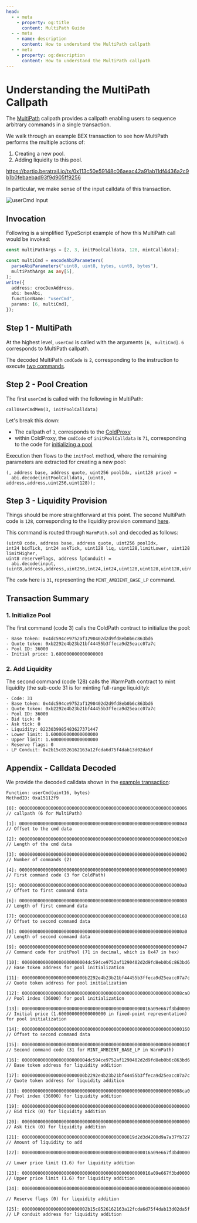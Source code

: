 ```yaml
---
head:
  - - meta
    - property: og:title
      content: MultiPath Guide
  - - meta
    - name: description
      content: How to understand the MultiPath callpath
  - - meta
    - property: og:description
      content: How to understand the MultiPath callpath
---
```


# Understanding the MultiPath Callpath

The [MultiPath](/developers/contracts/multipath) callpath provides a callpath enabling users to sequence arbitrary commands in a single transaction.

We walk through an example BEX transaction to see how MultiPath performs the multiple actions of:

1. Creating a new pool.
2. Adding liquidity to this pool.

https://bartio.beratrail.io/tx/0x113c50e59148c06aeac42a91ab11df4436a2c9b1b0febaebad93f9d905ff9256

In particular, we make sense of the input calldata of this transaction.

![userCmd Input](/assets/usercmd-input.png)

## Invocation

Following is a simplified TypeScript example of how this MultiPath call would be invoked:

```typescript
const multiPathArgs = [2, 3, initPoolCalldata, 128, mintCalldata];

const multiCmd = encodeAbiParameters(
  parseAbiParameters("uint8, uint8, bytes, uint8, bytes"),
  multiPathArgs as any[5],
);
write({
  address: crocDexAddress,
  abi: bexAbi,
  functionName: "userCmd",
  params: [6, multiCmd],
});
```

## Step 1 - MultiPath

At the highest level, `userCmd` is called with the arguments `[6, multiCmd]`. `6` corresponds to MultiPath callpath.

The decoded MultiPath `cmdCode` is `2`, corresponding to the instruction to execute [two commands](https://github.com/berachain/CrocSwap-protocol/blob/mainL2/contracts/callpaths/MultiPath.sol#L29).

## Step 2 - Pool Creation

The first `userCmd` is called with the following in MultiPath:

`callUserCmdMem(3, initPoolCalldata)`

Let's break this down:

- The callpath of `3`, corresponds to the [ColdProxy](https://github.com/berachain/CrocSwap-protocol/blob/mainL2/contracts/mixins/StorageLayout.sol#L197)
- within ColdProxy, the `cmdCode` of `initPoolCalldata` is `71`, corresponding to the code for [initializing a pool](https://github.com/berachain/CrocSwap-protocol/blob/mainL2/contracts/callpaths/ColdPath.sol#L91)

Execution then flows to the `initPool` method, where the remaining parameters are extracted for creating a new pool:

```solidity
(, address base, address quote, uint256 poolIdx, uint128 price) =
  abi.decode(initPoolCalldata, (uint8, address,address,uint256,uint128));
```

## Step 3 - Liquidity Provision

Things should be more straightforward at this point. The second MultiPath code is `128`, corresponding to the liquidity provision command [here](https://github.com/berachain/CrocSwap-protocol/blob/mainL2/contracts/callpaths/WarmPath.sol#L49).

This command is routed through `WarmPath.sol` and decoded as follows:

```solidity
(uint8 code, address base, address quote, uint256 poolIdx,
int24 bidTick, int24 askTick, uint128 liq, uint128,limitLower, uint128 limitHigher,
uint8 reserveFlags, address lpConduit) =
  abi.decode(input, (uint8,address,address,uint256,int24,int24,uint128,uint128,uint128,uint8,address));
```

The `code` here is `31`, representing the `MINT_AMBIENT_BASE_LP` command.

## Transaction Summary

### 1. Initialize Pool

The first command (code 3) calls the ColdPath contract to initialize the pool:

```
- Base token: 0x4dc594ce9752af1290402d2d9fd8eb0b6c863bd6
- Quote token: 0xb2292e4b23b21bf44455b3ffeca9d25eacc07a7c
- Pool ID: 36000
- Initial price: 1.600000000000000000
```

### 2. Add Liquidity

The second command (code 128) calls the WarmPath contract to mint liquidity (the sub-code 31 is for minting full-range liquidity):

```
- Code: 31
- Base token: 0x4dc594ce9752af1290402d2d9fd8eb0b6c863bd6
- Quote token: 0xb2292e4b23b21bf44455b3ffeca9d25eacc07a7c
- Pool ID: 36000
- Bid tick: 0
- Ask tick: 0
- Liquidity: 8223039985483627371447
- Lower limit: 1.600000000000000000
- Upper limit: 1.600000000000000000
- Reserve flags: 0
- LP Conduit: 0x2b15c8526162163a12fcda6d75f4dab13d02da5f
```

## Appendix - Calldata Decoded

We provide the decoded calldata shown in the [example transaction](https://bartio.beratrail.io/tx/0x113c50e59148c06aeac42a91ab11df4436a2c9b1b0febaebad93f9d905ff9256):

```
Function: userCmd(uint16, bytes)
MethodID: 0xa15112f9

[0]: 0000000000000000000000000000000000000000000000000000000000000006
// callpath (6 for MultiPath)

[1]: 0000000000000000000000000000000000000000000000000000000000000040
// Offset to the cmd data

[2]: 00000000000000000000000000000000000000000000000000000000000002e0
// Length of the cmd data

[3]: 0000000000000000000000000000000000000000000000000000000000000002
// Number of commands (2)

[4]: 0000000000000000000000000000000000000000000000000000000000000003
// First command code (3 for ColdPath)

[5]: 00000000000000000000000000000000000000000000000000000000000000a0
// Offset to first command data

[6]: 0000000000000000000000000000000000000000000000000000000000000080
// Length of first command data

[7]: 0000000000000000000000000000000000000000000000000000000000000160
// Offset to second command data

[8]: 00000000000000000000000000000000000000000000000000000000000000a0
// Length of second command data

[9]: 0000000000000000000000000000000000000000000000000000000000000047
// Command code for initPool (71 in decimal, which is 0x47 in hex)

[10]: 0000000000000000000000004dc594ce9752af1290402d2d9fd8eb0b6c863bd6
// Base token address for pool initialization

[11]: 000000000000000000000000b2292e4b23b21bf44455b3ffeca9d25eacc07a7c
// Quote token address for pool initialization

[12]: 0000000000000000000000000000000000000000000000000000000000008ca0
// Pool index (36000) for pool initialization

[13]: 0000000000000000000000000000000000000000000000016a09e667f3bd0000
// Initial price (1.600000000000000000 in fixed-point representation) for pool initialization

[14]: 0000000000000000000000000000000000000000000000000000000000000160
// Offset to second command data

[15]: 000000000000000000000000000000000000000000000000000000000000001f
// Second command code (31 for MINT_AMBIENT_BASE_LP in WarmPath)

[16]: 0000000000000000000000004dc594ce9752af1290402d2d9fd8eb0b6c863bd6
// Base token address for liquidity addition

[17]: 000000000000000000000000b2292e4b23b21bf44455b3ffeca9d25eacc07a7c
// Quote token address for liquidity addition

[18]: 0000000000000000000000000000000000000000000000000000000000008ca0
// Pool index (36000) for liquidity addition

[19]: 0000000000000000000000000000000000000000000000000000000000000000
// Bid tick (0) for liquidity addition

[20]: 0000000000000000000000000000000000000000000000000000000000000000
// Ask tick (0) for liquidity addition

[21]: 0000000000000000000000000000000000000000019d2d3d4200d9a7a37fb727
// Amount of liquidity to add

[22]: 0000000000000000000000000000000000000000000000016a09e667f3bd0000

// Lower price limit (1.6) for liquidity addition

[23]: 0000000000000000000000000000000000000000000000016a09e667f3bd0000
// Upper price limit (1.6) for liquidity addition

[24]: 0000000000000000000000000000000000000000000000000000000000000000

// Reserve flags (0) for liquidity addition

[25]: 0000000000000000000000002b15c8526162163a12fcda6d75f4dab13d02da5f
// LP conduit address for liquidity addition
```
